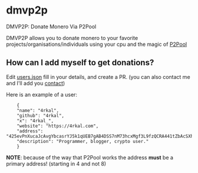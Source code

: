# dmvp2p

DMVP2P: Donate Monero Via P2Pool

DMVP2P allows you to donate monero to your favorite projects/organisations/individuals using your cpu and the magic of [P2Pool](https://p2pool.io)

## How can I add myself to get donations?

Edit [users.json](https://github.com/4rkal/dmvp2p/blob/main/helpers/users.json) fill in your details, and create a PR. (you can also contact me and I'll add you [contact](https://4rkal.com/about/#get-in-touch))

Here is an example of a user:
```
    {
    "name": "4rkal",
    "github": "4rkal",
    "x": "4rkal_",
    "website": "https://4rkal.com",
    "address": "425evPnXucaJcAvgYbcasrYJ5k1qUEB7gAB4DSS7nM73hcxMgf3L9fzQCRA441tZbAcSXhRR4DDxT5B3oxBKbnns9A5Z4mi",
    "description": "Programmer, blogger, crypto user."
    }
```

**NOTE**: because of the way that P2Pool works the address **must** be a primary address! (starting in 4 and not 8)